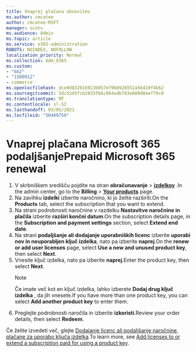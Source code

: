 ```yaml
---
title: Vnaprej plačana obnovitev
ms.author: cmcatee
author: cmcatee-MSFT
manager: scotv
ms.audience: Admin
ms.topic: article
ms.service: o365-administration
ROBOTS: NOINDEX, NOFOLLOW
localization_priority: Normal
ms.collection: Adm_O365
ms.custom:
- "662"
- "1500012"
- commerce
ms.openlocfilehash: dce0d832016913b057ef968926552a56419f4b62
ms.sourcegitcommit: 5dc52d5fcb2833fbbc064edb783e609d8eef79c0
ms.translationtype: MT
ms.contentlocale: sl-SI
ms.lasthandoff: 03/05/2021
ms.locfileid: "50469750"
---
```

# <a name="prepaid-microsoft-365-renewal"></a><span data-ttu-id="1c71c-102">Vnaprej plačana Microsoft 365 podaljšanje</span><span class="sxs-lookup"><span data-stu-id="1c71c-102">Prepaid Microsoft 365 renewal</span></span>

1. <span data-ttu-id="1c71c-103">V skrbniškem središču pojdite na stran **obračunavanje** \> **[izdelkov](https://go.microsoft.com/fwlink/p/?linkid=842054)** .</span><span class="sxs-lookup"><span data-stu-id="1c71c-103">In the admin center, go to the **Billing** \> **[Your products](https://go.microsoft.com/fwlink/p/?linkid=842054)** page.</span></span>
2. <span data-ttu-id="1c71c-104">Na zavihku **izdelki** izberite naročnino, ki jo želite razširiti.</span><span class="sxs-lookup"><span data-stu-id="1c71c-104">On the **Products** tab, select the subscription that you want to extend.</span></span>
3. <span data-ttu-id="1c71c-105">Na strani podrobnosti naročnine v razdelku **Nastavitve naročnine in plačila** izberite **razširi končni datum**.</span><span class="sxs-lookup"><span data-stu-id="1c71c-105">On the subscription details page, in the **Subscription and payment settings** section, select **Extend end date**.</span></span>
4. <span data-ttu-id="1c71c-106">Na strani **podaljšanje ali dodajanje uporabniških licenc** izberite **uporabi nov in neuporabljen ključ izdelka**, nato pa izberite **naprej**.</span><span class="sxs-lookup"><span data-stu-id="1c71c-106">On the **renew or add user licenses** page, select **Use a new and unused product key**, then select **Next**.</span></span>
5. <span data-ttu-id="1c71c-107">Vnesite ključ izdelka, nato pa izberite **naprej**.</span><span class="sxs-lookup"><span data-stu-id="1c71c-107">Enter the product key, then select **Next**.</span></span>
    > [!NOTE]
    > <span data-ttu-id="1c71c-108">Če imate več kot en ključ izdelka, lahko izberete **Dodaj drug ključ izdelka** , da jih vnesete.</span><span class="sxs-lookup"><span data-stu-id="1c71c-108">If you have more than one product key, you can select **Add another product key** to enter them.</span></span>
6. <span data-ttu-id="1c71c-109">Preglejte podrobnosti naročila in izberite **izkoristi**.</span><span class="sxs-lookup"><span data-stu-id="1c71c-109">Review your order details, then select **Redeem**.</span></span>

<span data-ttu-id="1c71c-110">Če želite izvedeti več, glejte [Dodajanje licenc ali podaljšanje naročnine, plačane za uporabo ključa izdelka](https://docs.microsoft.com/microsoft-365/commerce/licenses/add-licenses-using-product-key).</span><span class="sxs-lookup"><span data-stu-id="1c71c-110">To learn more, see [Add licenses to or extend a subscription paid for using a product key](https://docs.microsoft.com/microsoft-365/commerce/licenses/add-licenses-using-product-key).</span></span>